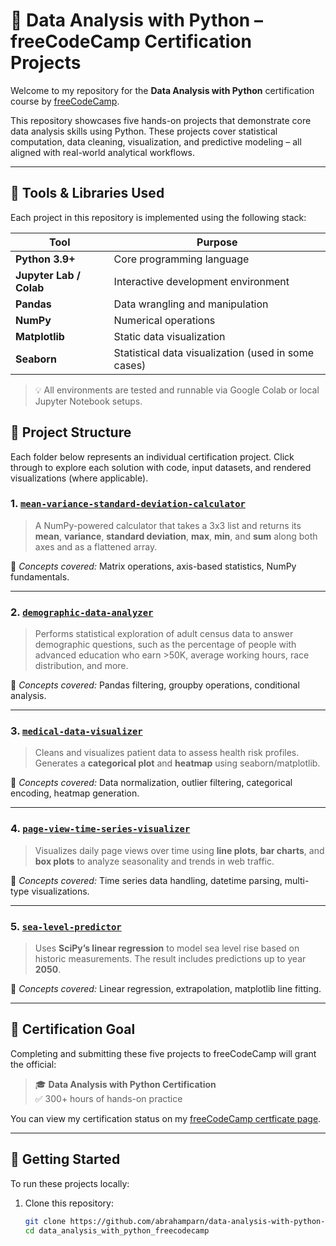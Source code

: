 # 🧠 Data Analysis with Python – freeCodeCamp Certification Projects

Welcome to my repository for the **Data Analysis with Python** certification course by [freeCodeCamp](https://www.freecodecamp.org/learn/data-analysis-with-python/).

This repository showcases five hands-on projects that demonstrate core data analysis skills using Python. These projects cover statistical computation, data cleaning, visualization, and predictive modeling – all aligned with real-world analytical workflows.

---

## 🧰 Tools & Libraries Used

Each project in this repository is implemented using the following stack:

| Tool                    | Purpose                                             |
| ----------------------- | --------------------------------------------------- |
| **Python 3.9+**         | Core programming language                           |
| **Jupyter Lab / Colab** | Interactive development environment                 |
| **Pandas**              | Data wrangling and manipulation                     |
| **NumPy**               | Numerical operations                                |
| **Matplotlib**          | Static data visualization                           |
| **Seaborn**             | Statistical data visualization (used in some cases) |

> 💡 All environments are tested and runnable via Google Colab or local Jupyter Notebook setups.

## 📁 Project Structure

Each folder below represents an individual certification project. Click through to explore each solution with code, input datasets, and rendered visualizations (where applicable).

### 1. [`mean-variance-standard-deviation-calculator`](./mean-variance-standard-deviation-calculator)

> A NumPy-powered calculator that takes a 3x3 list and returns its **mean**, **variance**, **standard deviation**, **max**, **min**, and **sum** along both axes and as a flattened array.

📌 _Concepts covered:_ Matrix operations, axis-based statistics, NumPy fundamentals.

---

### 2. [`demographic-data-analyzer`](./demographic-data-analyzer)

> Performs statistical exploration of adult census data to answer demographic questions, such as the percentage of people with advanced education who earn >50K, average working hours, race distribution, and more.

📌 _Concepts covered:_ Pandas filtering, groupby operations, conditional analysis.

---

### 3. [`medical-data-visualizer`](./medical-data-visualizer)

> Cleans and visualizes patient data to assess health risk profiles. Generates a **categorical plot** and **heatmap** using seaborn/matplotlib.

📌 _Concepts covered:_ Data normalization, outlier filtering, categorical encoding, heatmap generation.

---

### 4. [`page-view-time-series-visualizer`](./page-view-time-series-visualizer)

> Visualizes daily page views over time using **line plots**, **bar charts**, and **box plots** to analyze seasonality and trends in web traffic.

📌 _Concepts covered:_ Time series data handling, datetime parsing, multi-type visualizations.

---

### 5. [`sea-level-predictor`](./sea-level-predictor)

> Uses **SciPy’s linear regression** to model sea level rise based on historic measurements. The result includes predictions up to year **2050**.

📌 _Concepts covered:_ Linear regression, extrapolation, matplotlib line fitting.

---

## 📜 Certification Goal

Completing and submitting these five projects to freeCodeCamp will grant the official:

> 🎓 **Data Analysis with Python Certification**  
> ✅ 300+ hours of hands-on practice

You can view my certification status on my [freeCodeCamp certficate page](https://www.freecodecamp.org/certification/abraham_pn/data-analysis-with-python-v7).

---

## 🧭 Getting Started

To run these projects locally:

1. Clone this repository:
   ```bash
   git clone https://github.com/abrahamparn/data-analysis-with-python-freecodecamp.git
   cd data_analysis_with_python_freecodecamp
   ```
